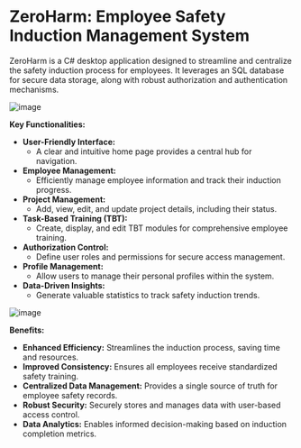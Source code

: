 #  ZeroHarm: Employee Safety Induction Management System
ZeroHarm is a C# desktop application designed to streamline and centralize the safety induction process for employees. It leverages an SQL database for secure data storage, along with robust authorization and authentication mechanisms.

![image](https://github.com/sarax0/safety-induction-system/assets/122404545/54c2ae5b-edba-4c7e-a18d-a8d89a57d7a3)

**Key Functionalities:**

* **User-Friendly Interface:**
    * A clear and intuitive home page provides a central hub for navigation.
* **Employee Management:**
    * Efficiently manage employee information and track their induction progress.
* **Project Management:**
    * Add, view, edit, and update project details, including their status.
* **Task-Based Training (TBT):**
    * Create, display, and edit TBT modules for comprehensive employee training.
* **Authorization Control:**
    * Define user roles and permissions for secure access management.
* **Profile Management:**
    * Allow users to manage their personal profiles within the system.
* **Data-Driven Insights:**
    * Generate valuable statistics to track safety induction trends.
      
![image](https://github.com/sarax0/safety-induction-system/assets/122404545/faf4ba58-575a-40a0-9e7a-ce7022ec9ed0)

**Benefits:**

* **Enhanced Efficiency:** Streamlines the induction process, saving time and resources.
* **Improved Consistency:** Ensures all employees receive standardized safety training.
* **Centralized Data Management:** Provides a single source of truth for employee safety records.
* **Robust Security:** Securely stores and manages data with user-based access control.
* **Data Analytics:** Enables informed decision-making based on induction completion metrics.

